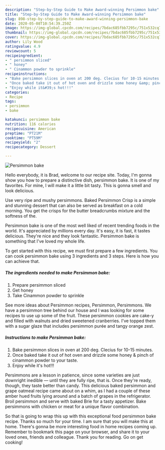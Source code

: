 ```yaml
---
description: "Step-by-Step Guide to Make Award-winning Persimmon bake"
title: "Step-by-Step Guide to Make Award-winning Persimmon bake"
slug: 898-step-by-step-guide-to-make-award-winning-persimmon-bake
date: 2020-05-08T10:54:39.250Z
image: https://img-global.cpcdn.com/recipes/7bdac685fbb7295c/751x532cq70/persimmon-bake-recipe-main-photo.jpg
thumbnail: https://img-global.cpcdn.com/recipes/7bdac685fbb7295c/751x532cq70/persimmon-bake-recipe-main-photo.jpg
cover: https://img-global.cpcdn.com/recipes/7bdac685fbb7295c/751x532cq70/persimmon-bake-recipe-main-photo.jpg
author: Lily Wood
ratingvalue: 4.9
reviewcount: 5
recipeingredient:
- " persimmon sliced"
- " honey"
- " Cinammon powder to sprinkle"
recipeinstructions:
- "Bake persimmon slices in oven at 200 deg. Clecius for 10-15 minutes."
- "Once baked take it out of hot oven and drizzle some honey &amp; pinch of cinammon powder to your taste."
- "Enjoy while it&#39;s hot!!!"
categories:
- Recipe
tags:
- persimmon
- bake

katakunci: persimmon bake 
nutrition: 116 calories
recipecuisine: American
preptime: "PT21M"
cooktime: "PT59M"
recipeyield: "2"
recipecategory: Dessert

---
```



![Persimmon bake](https://img-global.cpcdn.com/recipes/7bdac685fbb7295c/751x532cq70/persimmon-bake-recipe-main-photo.jpg)

Hello everybody, it is Brad, welcome to our recipe site. Today, I'm gonna show you how to prepare a distinctive dish, persimmon bake. It is one of my favorites. For mine, I will make it a little bit tasty. This is gonna smell and look delicious.

Use very ripe and mushy persimmons. Baked Persimmon Crisp is a simple and stunning dessert that can also be served as breakfast on a cold morning. You get the crisps for the butter breadcrumbs mixture and the softness of the.

Persimmon bake is one of the most well liked of recent trending foods in the world. It's appreciated by millions every day. It's easy, it is fast, it tastes delicious. They're nice and they look fantastic. Persimmon bake is something that I've loved my whole life.


To get started with this recipe, we must first prepare a few ingredients. You can cook persimmon bake using 3 ingredients and 3 steps. Here is how you can achieve that.

<!--inarticleads1-->

##### The ingredients needed to make Persimmon bake:

1. Prepare  persimmon sliced
1. Get  honey
1. Take  Cinammon powder to sprinkle


See more ideas about Persimmon recipes, Persimmon, Persimmons. We have a persimmon tree behind our house and I was looking for some recipes to use up some of the fruit. These persimmon cookies are cake-y and filled with walnuts and dried sweetened cranberries. I&#39;ve topped them with a sugar glaze that includes persimmon purée and tangy orange zest. 

<!--inarticleads2-->

##### Instructions to make Persimmon bake:

1. Bake persimmon slices in oven at 200 deg. Clecius for 10-15 minutes.
1. Once baked take it out of hot oven and drizzle some honey &amp; pinch of cinammon powder to your taste.
1. Enjoy while it&#39;s hot!!!


Persimmons are a lesson in patience, since some varieties are just downright inedible — until they are fully ripe, that is. Once they&#39;re ready, though, they taste better than candy. This delicious baked persimmon and grape oatmeal recipe came about on a whim, as I had a couple of these amber hued fruits lying around and a batch of grapes in the refrigerator. Broil persimmon and serve with baked Brie for a tasty appetizer. Bake persimmons with chicken or meat for a unique flavor combination. 

So that is going to wrap this up with this exceptional food persimmon bake recipe. Thanks so much for your time. I am sure that you will make this at home. There's gonna be more interesting food in home recipes coming up. Remember to bookmark this page on your browser, and share it to your loved ones, friends and colleague. Thank you for reading. Go on get cooking!
